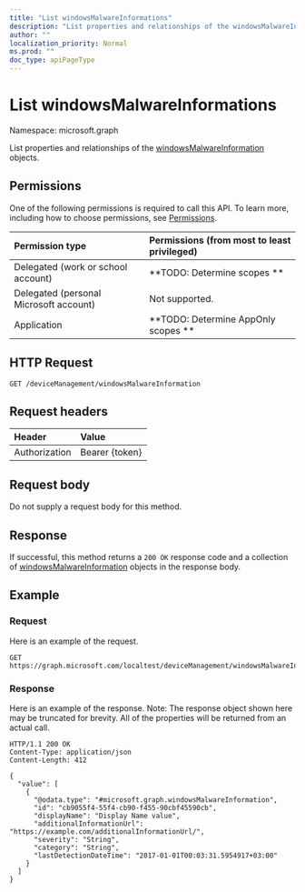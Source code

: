 ```yaml
---
title: "List windowsMalwareInformations"
description: "List properties and relationships of the windowsMalwareInformation objects."
author: ""
localization_priority: Normal
ms.prod: ""
doc_type: apiPageType
---
```


# List windowsMalwareInformations

Namespace: microsoft.graph

List properties and relationships of the [windowsMalwareInformation](../resources/windowsmalwareinformation.md) objects.

## Permissions
One of the following permissions is required to call this API. To learn more, including how to choose permissions, see [Permissions](/concepts/permissions-reference.md).

|Permission type|Permissions (from most to least privileged)|
|:---|:---|
|Delegated (work or school account)|**TODO: Determine scopes **|
|Delegated (personal Microsoft account)|Not supported.|
|Application|**TODO: Determine AppOnly scopes **|

## HTTP Request
<!-- {
  "blockType": "ignored"
}
-->
``` http
GET /deviceManagement/windowsMalwareInformation
```

## Request headers
|Header|Value|
|:---|:---|
|Authorization|Bearer {token}|

## Request body
Do not supply a request body for this method.

## Response
If successful, this method returns a `200 OK` response code and a collection of [windowsMalwareInformation](../resources/windowsmalwareinformation.md) objects in the response body.

## Example

### Request
Here is an example of the request.
<!-- {
  "blockType": "request",
  "name": "get_windowsmalwareinformation"
}
-->
``` http
GET https://graph.microsoft.com/localtest/deviceManagement/windowsMalwareInformation
```

### Response
Here is an example of the response. Note: The response object shown here may be truncated for brevity. All of the properties will be returned from an actual call.
<!-- {
  "blockType": "response",
  "truncated": true,
  "@odata.type": "collection(microsoft.graph.windowsmalwareinformation)"
}
-->
``` http
HTTP/1.1 200 OK
Content-Type: application/json
Content-Length: 412

{
  "value": [
    {
      "@odata.type": "#microsoft.graph.windowsMalwareInformation",
      "id": "cb9055f4-55f4-cb90-f455-90cbf45590cb",
      "displayName": "Display Name value",
      "additionalInformationUrl": "https://example.com/additionalInformationUrl/",
      "severity": "String",
      "category": "String",
      "lastDetectionDateTime": "2017-01-01T00:03:31.5954917+03:00"
    }
  ]
}
```

